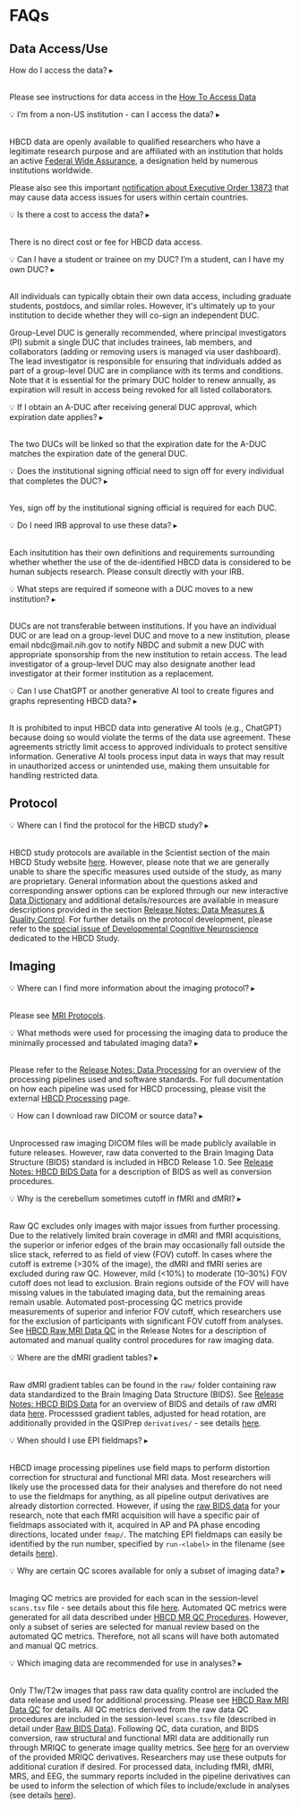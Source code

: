 # FAQs
## Data Access/Use

<p>
<div id="faq-access" class="notification-banner" onclick="toggleCollapse(this)">
  <span>
    <span class="emoji"><i class="fa-regular fa-lightbulb"></i></span>
    <span class="text">How do I access the data?</span>
  </span>
  <span class="notification-arrow">▸</span>
</div>
<div class="notification-collapsible-content">
<br>
<p>Please see instructions for data access in the <a href="../data_access/data_access">How To Access Data</a></p>
</div>
</p>

<p>
<div id="faq-nonus" class="notification-banner" onclick="toggleCollapse(this)">
  <span>
    <span class="emoji">&#x1f4a1;</span>
    <span class="text">I’m from a non-US institution - can I access the data?</span>
  </span>
  <span class="notification-arrow">▸</span>
</div>
<div class="notification-collapsible-content">
<br>
<p>HBCD data are openly available to qualified researchers who have a legitimate research purpose and are affiliated with an institution that holds an active <a href="https://ohrp.cit.nih.gov/search/fwasearch.aspx?styp=bsc">Federal Wide Assurance</a>, a designation held by numerous institutions worldwide.</p>
<p>Please also see this important <a href="../data_access/data_access/#notification-banner">notification about Executive Order 13873</a> that may cause data access issues for users within certain countries.</p>
</div>
</p>

<p>
<div id="faq-cost" class="notification-banner" onclick="toggleCollapse(this)">
  <span>
    <span class="emoji">&#x1f4a1;</span>
    <span class="text">Is there a cost to access the data?</span>
  </span>
  <span class="notification-arrow">▸</span>
</div>
<div class="notification-collapsible-content">
<br>
<p>There is no direct cost or fee for HBCD data access.</p>
</div>
</p>

<p>
<div id="faq-duc" class="notification-banner" onclick="toggleCollapse(this)">
  <span>
    <span class="emoji">&#x1f4a1;</span>
    <span class="text">Can I have a student or trainee on my DUC? I’m a student, can I have my own DUC?</span>
  </span>
  <span class="notification-arrow">▸</span>
</div>
<div class="notification-collapsible-content">
<br>
<p>All individuals can typically obtain their own data access, including graduate students, postdocs, and similar roles. However, it's ultimately up to your institution to decide whether they will co-sign an independent DUC.</p>
<p>Group-Level DUC is generally recommended, where principal investigators (PI) submit a single DUC that includes trainees, lab members, and collaborators (adding or removing users is managed via user dashboard). The lead investigator is responsible for ensuring that individuals added as part of a group-level DUC are in compliance with its terms and conditions. Note that it is essential for the primary DUC holder to renew annually, as expiration will result in access being revoked for all listed collaborators.</p>
</div>
</p>

<p>
<div id="faq-aduc" class="notification-banner" onclick="toggleCollapse(this)">
    <span class="emoji">&#x1f4a1;</span>
    <span class="text">If I obtain an A-DUC after receiving general DUC approval, which expiration date applies?</span>
  <span class="notification-arrow">▸</span>
</div>
<div class="notification-collapsible-content">
<br>
<p>The two DUCs will be linked so that the expiration date for the A-DUC matches the expiration date of the general DUC.</p>
</div>
</p>

<p>
<div id="faq-ducsignoff" class="notification-banner" onclick="toggleCollapse(this)">
    <span class="emoji">&#x1f4a1;</span>
    <span class="text">Does the institutional signing official need to sign off for every individual that completes the DUC?</span>
  <span class="notification-arrow">▸</span>
</div>
<div class="notification-collapsible-content">
<br>
<p>Yes, sign off by the institutional signing official is required for each DUC.</p>
</div>
</p>

<p>
<div id="faq-irb" class="notification-banner" onclick="toggleCollapse(this)">
  <span>
    <span class="emoji">&#x1f4a1;</span>
    <span class="text">Do I need IRB approval to use these data?</span>
  </span>
  <span class="notification-arrow">▸</span>
</div>
<div class="notification-collapsible-content">
<br>
<p>Each insitutition has their own definitions and requirements surrounding whether whether the use of the de-identified HBCD data is considered to be human subjects research. Please consult directly with your IRB. </p>
</div>
</p>

<p>
<div id="faq-ducmove" class="notification-banner" onclick="toggleCollapse(this)">
  <span>
    <span class="emoji">&#x1f4a1;</span>
    <span class="text">What steps are required if someone with a DUC moves to a new institution?</span>
  </span>
  <span class="notification-arrow">▸</span>
</div>
<div class="notification-collapsible-content">
<br>
<p>DUCs are not transferable between institutions. If you have an individual DUC or are lead on a group-level DUC and move to a new institution, please email nbdc@mail.nih.gov to notify NBDC and submit a new DUC with appropriate sponsorship from the new institution to retain access. The lead investigator of a group-level DUC may also designate another lead investigator at their former institution as a replacement.</p>
</div>
</p>

<p>
<div id="faq-ai" class="notification-banner" onclick="toggleCollapse(this)">
    <span class="emoji">&#x1f4a1;</span>
    <span class="text">Can I use ChatGPT or another generative AI tool to create figures and graphs representing HBCD data?</span>
  <span class="notification-arrow">▸</span>
</div>
<div class="notification-collapsible-content">
<br>
<p>It is prohibited to input HBCD data into generative AI tools (e.g., ChatGPT) because doing so would violate the terms of the data use agreement. These agreements strictly limit access to approved individuals to protect sensitive information. Generative AI tools process input data in ways that may result in unauthorized access or unintended use, making them unsuitable for handling restricted data.</p>
</div>
</p>

## Protocol
<p>
<div id="faq-protocol" class="notification-banner" onclick="toggleCollapse(this)">
  <span>
    <span class="emoji">&#x1f4a1;</span>
    <span class="text">Where can I find the protocol for the HBCD study?</span>
  </span>
  <span class="notification-arrow">▸</span>
</div>
<div class="notification-collapsible-content">
<br>
<p>HBCD study protocols are available in the Scientist section of the main HBCD Study website <a href="https://hbcdstudy.org/study-protocols/">here</a>. However, please note that we are generally unable to share the specific measures used outside of the study, as many are proprietary. General information about the questions asked and corresponding answer options can be explored through our new interactive <a href="../data_access/datadictionary">Data Dictionary</a> and additional details/resources are available in measure descriptions provided in the section <a href="../measures/">Release Notes: Data Measures & Quality Control</a>. For further details on the protocol development, please refer to the <a href="https://www.sciencedirect.com/special-issue/10VNSS1BBLV">special issue of Developmental Cognitive Neuroscience</a> dedicated to the HBCD Study.</p>
</div>
</p>

## Imaging
<p>
<div id="faq-mriprotocol" class="notification-banner" onclick="toggleCollapse(this)">
  <span>
    <span class="emoji">&#x1f4a1;</span>
    <span class="text">Where can I find more information about the imaging protocol?</span>
  </span>
  <span class="notification-arrow">▸</span>
</div>
<div class="notification-collapsible-content">
<br>
<p>Please see <a href="../mriprotocols/mriprotocols">MRI Protocols</a>.</p>
</div>
</p>

<p>
<div id="faq-dataproc" class="notification-banner" onclick="toggleCollapse(this)">
    <span class="emoji">&#x1f4a1;</span>
    <span class="text">What methods were used for processing the imaging data to produce the minimally processed and tabulated imaging data?</span>
  <span class="notification-arrow">▸</span>
</div>
<div class="notification-collapsible-content">
<br>
<p>Please refer to the <a href="../processing/pipelines">Release Notes: Data Processing</a> for an overview of the processing pipelines used and software standards. For full documentation on how each pipeline was used for HBCD processing, please visit the external <a href="https://hbcd-cbrain-processing.readthedocs.io/latest/">HBCD Processing</a> page.</p>
</div>
</p>

<p>
<div id="faq-raw" class="notification-banner" onclick="toggleCollapse(this)">
<span>
    <span class="emoji">&#x1f4a1;</span>
    <span class="text">How can I download raw DICOM or source data?</span>
</span>
  <span class="notification-arrow">▸</span>
</div>
<div class="notification-collapsible-content">
<br>
<p>Unprocessed raw imaging DICOM files will be made publicly available in future releases. However, raw data converted to the Brain Imaging Data Structure (BIDS) standard is included in HBCD Release 1.0. See <a href="../datacuration/overview">Release Notes: HBCD BIDS Data</a> for a description of BIDS as well as conversion procedures.</p>
</div>
</p>

<p>
<div id="faq-fov" class="notification-banner" onclick="toggleCollapse(this)">
<span>
    <span class="emoji">&#x1f4a1;</span>
    <span class="text">Why is the cerebellum sometimes cutoff in fMRI and dMRI?</span>
</span>
  <span class="notification-arrow">▸</span>
</div>
<div class="notification-collapsible-content">
<br>
<p>Raw QC excludes only images with major issues from further processing. Due to the relatively limited brain coverage in dMRI and fMRI acquisitions, the superior or inferior edges of the brain may occasionally fall outside the slice stack, referred to as field of view (FOV) cutoff. In cases where the cutoff is extreme (>30% of the image), the dMRI and fMRI series are excluded during raw QC. However, mild (<10%) to moderate (10–30%) FOV cutoff does not lead to exclusion. Brain regions outside of the FOV will have missing values in the tabulated imaging data, but the remaining areas remain usable. Automated post-processing QC metrics provide measurements of superior and inferior FOV cutoff, which researchers use for the exclusion of participants with significant FOV cutoff from analyses. See <a href="../measures/mri/qc/#hbcd-raw-mri-data-qc">HBCD Raw MRI Data QC</a> in the Release Notes for a description of automated and manual quality control procedures for raw imaging data.</p>
</div>
</p>

<p>
<div id="faq-dmri" class="notification-banner" onclick="toggleCollapse(this)">
<span>
    <span class="emoji">&#x1f4a1;</span>
    <span class="text">Where are the dMRI gradient tables?  </span>
</span>
  <span class="notification-arrow">▸</span>
</div>
<div class="notification-collapsible-content">
<br>
<p>
Raw dMRI gradient tables can be found in the <code>raw/</code> folder containing raw data standardized to the Brain Imaging Data Structure (BIDS). See <a href="../datacuration/overview">Release Notes: HBCD BIDS Data</a> for an overview of BIDS and details of raw dMRI data <a href="../datacuration/imaging/#diffusion-dwi">here</a>. Processsed gradient tables, adjusted for head rotation, are additionally provided in the QSIPrep <code>derivatives/</code> - see details <a href="../datacuration/derivatives/#qsiprep-qsiprep">here</a>.
</p>
</div>
</p>

<p>
<div id="faq-fmap" class="notification-banner" onclick="toggleCollapse(this)">
<span>
    <span class="emoji">&#x1f4a1;</span>
    <span class="text">When should I use EPI fieldmaps?  </span>
</span>
  <span class="notification-arrow">▸</span>
</div>
<div class="notification-collapsible-content">
<br>
<p>HBCD image processing pipelines use field maps to perform distortion correction for structural and functional MRI data. Most researchers will likely use the processed data for their analyses and therefore do not need to use the fieldmaps for anything, as all pipeline output derivatives are already distortion corrected. However, if using the <a href="../datacuration/imaging">raw BIDS data</a> for your research, note that each fMRI acquisition will have a specific pair of fieldmaps associated with it, acquired in AP and PA phase encoding directions, located under <code>fmap/</code>. The matching EPI fieldmaps can easily be identified by the run number, specified by <code>run-&lt;label&gt;</code> in the filename (see details <a href="../datacuration/imaging/#functional-func-and-fieldmaps-fmap">here</a>).
</p>
</div>
</p>

<p>
<div id="faq-qc" class="notification-banner" onclick="toggleCollapse(this)">
  <span>
    <span class="emoji">&#x1f4a1;</span>
    <span class="text">Why are certain QC scores available for only a subset of imaging data?</span>
  </span>
  <span class="notification-arrow">▸</span>
</div>
<div class="notification-collapsible-content">
<br>
<p>Imaging QC metrics are provided for each scan in the session-level <code>scans.tsv</code> file - see details about this file <a href="../datacuration/imaging/#participant-session-scan-level-data">here</a>. Automated QC metrics were generated for all data described under <a href="../measures/mri/qc">HBCD MR QC Procedures</a>. However, only a subset of series are selected for manual review based on the automated QC metrics. Therefore, not all scans will have both automated and manual QC metrics.</p>
</div>
</p>

<p>
<div id="faq-qcrec" class="notification-banner" onclick="toggleCollapse(this)">
  <span>
    <span class="emoji">&#x1f4a1;</span>
    <span class="text">Which imaging data are recommended for use in analyses?</span>
  </span>
  <span class="notification-arrow">▸</span>
</div>
<div class="notification-collapsible-content">
<br>
<p>Only T1w/T2w images that pass raw data quality control are included the data release and used for additional processing. Please see <a href="../measures/mri/qc/#hbcd-raw-mri-data-qc">HBCD Raw MRI Data QC</a> for details. All QC metrics derived from the raw data QC procedures are included in the session-level <code>scans.tsv</code> file (described in detail under <a href="../datacuration/imaging">Raw BIDS Data</a>). Following QC, data curation, and BIDS conversion, raw structural and functional MRI data are additionally run through MRIQC to generate image quality metrics. See <a href="../datacuration/derivatives/#mriqc-mriqc">here</a> for an overview of the provided MRIQC derivatives. Researchers may use these outputs for additional curation if desired. For processed data, including fMRI, dMRI, MRS, and EEG, the summary reports included in the pipeline derivatives can be used to inform the selection of which files to include/exclude in analyses (see details <a href="../datacuration/derivatives">here</a>).</p>
</div>
</p>

